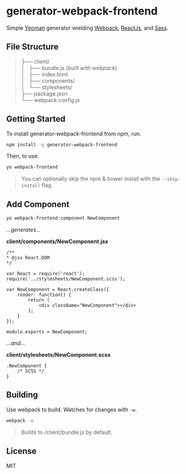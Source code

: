 generator-webpack-frontend
==========================
Simple [Yeoman](http://yeoman.io) generator wielding [Webpack](http://webpack.github.io/), [ReactJs](http://facebook.github.io/react/), and [Sass](http://sass-lang.com).

## File Structure

> ├── client/		 
> │   ├── bundle.js (_built with webpack_) 	 
> │   ├── index.html	
> │   ├── components/		
> │   └── stylesheets/		
> ├── package.json	 
> └── webpack.config.js

## Getting Started

To install generator-webpack-frontend from npm, run:

```bash
npm install -g generator-webpack-frontend
```


Then, to use:

```bash
yo webpack-frontend
```

> You can optionally skip the npm & bower install with the `--skip-install` flag.

## Add Component

```bash		
yo webpack-frontend:component NewComponent
```

_...generates..._

__client/components/NewComponent.jsx__

	/**
	* @jsx React.DOM
	*/

	var React = require('react');
	require('../stylesheets/NewComponent.scss');
	
	var NewComponent = React.createClass({
		render: function() {
			return (
				<div className="NewComponent"></div>
			);
		}
	});
	
	module.exports = NewComponent;

_...and..._

__client/stylesheets/NewComponent.scss__

	.NewComponent {
		/* SCSS */
	}

## Building
Use webpack to build. Watches for changes with ```-w```.

```bash
webpack -w
```

> Builds to /client/bundle.js by default.


## License

MIT
